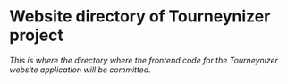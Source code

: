 # Website directory of Tourneynizer project
*This is where the directory where the frontend
code for the Tourneynizer website application 
will be committed.*
